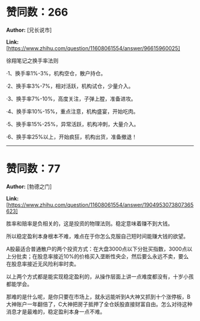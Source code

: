 # 赞同数：266

**Author:** [兄长说市]

 **Link:** [https://www.zhihu.com/question/11608061554/answer/96615960025]

徐翔笔记之换手率法则

·1、换手率1%-3%，机构空仓，散户持仓。

·2、换手率3%-7%，相对活跃，机构试仓，少量介入。

·3、换手率7%-10%，高度关注，子弹上膛，准备进攻。

·4、换手率10%-15%，重点注意，机构盛宴，开始吃肉。

·5、换手率15%-25%，异常活跃，机构冲刺，大量介入。

·6、换手率25%以上，开始疯狂，机构出货，准备撤退！

---

# 赞同数：77

**Author:** [勃德之门]

 **Link:** [https://www.zhihu.com/question/11608061554/answer/1904953073807365623]

胜率和赔率是负相关的，这是投资的物理法则。稳定意味着赚不到大钱。

所以稳定盈利本身根本不难，难点在于你怎么克服自己短时间能赚大钱的欲望。

A股最适合普通散户的两个投资方式：在大盘3000点以下分批买指数，3000点以上分批卖；在股息率接近10%的价格买入垄断性央企，然后要么永远不卖，要么在股息率接近无风险利率时卖。

以上两个方式都是能实现稳定盈利的，从操作层面上讲一点难度都没有，十岁小孩都能学会。

那难的是什么呢，是你只要在市场上，就永远能听到A大神又抓到十个涨停板，B大神账户一年翻倍了，C大神把房子抵押了全仓妖股直接财富自由。怎么对待这种消息才是最难的，稳定盈利本身一点不难。